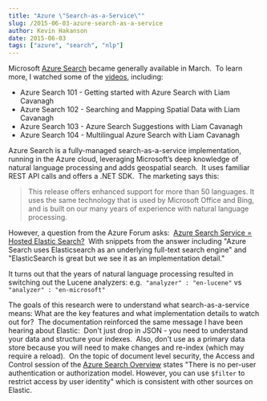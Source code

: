 ```yaml
---
title: "Azure \"Search-as-a-Service\""
slug: /2015-06-03-azure-search-as-a-service
author: Kevin Hakanson
date: 2015-06-03
tags: ["azure", "search", "nlp"]
---
```

Microsoft [Azure Search](http://azure.microsoft.com/en-us/services/search/) became generally available in March.  To learn more, I watched some of the [videos](https://azure.microsoft.com/en-us/documentation/videos/index/?services=search), including:

* Azure Search 101 - Getting started with Azure Search with Liam Cavanagh
* Azure Search 102 - Searching and Mapping Spatial Data with Liam Cavanagh
* Azure Search 103 - Azure Search Suggestions with Liam Cavanagh
* Azure Search 104 - Multilingual Azure Search with Liam Cavanagh

Azure Search is a fully-managed search-as-a-service implementation, running in the Azure cloud, leveraging Microsoft’s deep knowledge of natural language processing and adds geospatial search.  It uses familiar REST API calls and offers a .NET SDK.  The marketing says this:

> This release offers enhanced support for more than 50 languages. It uses the same technology that is used by Microsoft Office and Bing, and is built on our many years of experience with natural language processing.

However, a question from the Azure Forum asks:  [Azure Search Service = Hosted Elastic Search?](https://social.msdn.microsoft.com/Forums/azure/en-US/cc86f15f-4e39-44a1-9e81-1bdcb63c8801/azure-search-service-hosted-elastic-search?forum=azuresearch)  With snippets from the answer including "Azure Search uses Elasticsearch as an underlying full-text search engine" and "ElasticSearch is great but we see it as an implementation detail."

It turns out that the years of natural language processing resulted in switching out the Lucene analyzers: e.g.  `"analyzer" : "en-lucene"` vs `"analyzer" : "en-microsoft"`

The goals of this research were to understand what search-as-a-service means: What are the key features and what implementation details to watch out for?  The documentation reinforced the same message I have been hearing about Elastic:  Don't just drop in JSON - you need to understand your data and structure your indexes.  Also, don't use as a primary data store because you will need to make changes and re-index (which may require a reload).  On the topic of document level security, the Access and Control session of the [Azure Search Overview](https://msdn.microsoft.com/library/azure/dn798933.aspx) states "There is no per-user authentication or authorization model. However, you can use `$filter` to restrict access by user identity" which is consistent with other sources on Elastic.